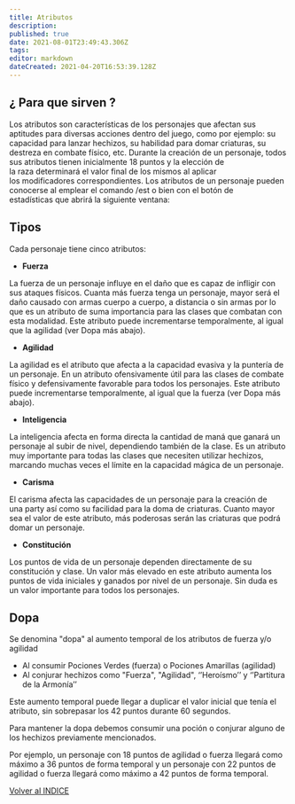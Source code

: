 ```yaml
---
title: Atributos
description: 
published: true
date: 2021-08-01T23:49:43.306Z
tags: 
editor: markdown
dateCreated: 2021-04-20T16:53:39.128Z
---
```


## ¿ Para que sirven ?

Los atributos son características de los personajes que afectan sus aptitudes para diversas acciones dentro del juego, como por ejemplo: su capacidad para lanzar hechizos, su habilidad para domar criaturas, su destreza en combate físico, etc. Durante la creación de un personaje, todos sus atributos tienen inicialmente 18 puntos y la elección de la raza determinará el valor final de los mismos al aplicar los modificadores correspondientes. Los atributos de un personaje pueden conocerse al emplear el comando /est o bien con el botón de estadísticas que abrirá la siguiente ventana:

## Tipos

Cada personaje tiene cinco atributos:

-   **Fuerza**

La fuerza de un personaje influye en el daño que es capaz de infligir con sus ataques físicos. Cuanta más fuerza tenga un personaje, mayor será el daño causado con armas cuerpo a cuerpo, a distancia o sin armas por lo que es un atributo de suma importancia para las clases que combatan con esta modalidad. Este atributo puede incrementarse temporalmente, al igual que la agilidad (ver Dopa más abajo).

-   **Agilidad**

La agilidad es el atributo que afecta a la capacidad evasiva y la puntería de un personaje. En un atributo ofensivamente útil para las clases de combate físico y defensivamente favorable para todos los personajes. Este atributo puede incrementarse temporalmente, al igual que la fuerza (ver Dopa más abajo).

-   **Inteligencia**

La inteligencia afecta en forma directa la cantidad de maná que ganará un personaje al subir de nivel, dependiendo también de la clase. Es un atributo muy importante para todas las clases que necesiten utilizar hechizos, marcando muchas veces el límite en la capacidad mágica de un personaje.

-   **Carisma**

El carisma afecta las capacidades de un personaje para la creación de una party así como su facilidad para la doma de criaturas. Cuanto mayor sea el valor de este atributo, más poderosas serán las criaturas que podrá domar un personaje.

-   **Constitución**

Los puntos de vida de un personaje dependen directamente de su constitución y clase. Un valor más elevado en este atributo aumenta los puntos de vida iniciales y ganados por nivel de un personaje. Sin duda es un valor importante para todos los personajes.

## Dopa

Se denomina "dopa" al aumento temporal de los atributos de fuerza y/o agilidad

-   Al consumir Pociones Verdes (fuerza) o Pociones Amarillas (agilidad)
-   Al conjurar hechizos como "Fuerza", "Agilidad", ‘’Heroísmo’’ y ‘’Partitura de la Armonía’’

Este aumento temporal puede llegar a duplicar el valor inicial que tenía el atributo, sin sobrepasar los 42 puntos durante 60 segundos.

Para mantener la dopa debemos consumir una poción o conjurar alguno de los hechizos previamente mencionados.

Por ejemplo, un personaje con 18 puntos de agilidad o fuerza llegará como máximo a 36 puntos de forma temporal y un personaje con 22 puntos de agilidad o fuerza llegará como máximo a 42 puntos de forma temporal.

[Volver al INDICE](/home)